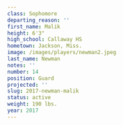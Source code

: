 ```yaml
---
class: Sophomore
departing_reason: ''
first_name: Malik
height: 6'3"
high_school: Callaway HS
hometown: Jackson, Miss.
image: /images/players/newman2.jpeg
last_name: Newman
notes: ''
number: 14
position: Guard
projected: ''
slug: 2017-newman-malik
status: active
weight: 190 lbs.
year: 2017
---
```

